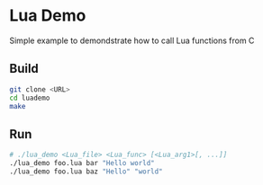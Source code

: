 Lua Demo
========

Simple example to demondstrate how to call Lua functions from C

Build
-----

```bash
git clone <URL>
cd luademo
make
```

Run
---

```bash
# ./lua_demo <Lua_file> <Lua_func> [<Lua_arg1>[, ...]]
./lua_demo foo.lua bar "Hello world"
./lua_demo foo.lua baz "Hello" "world"
```
